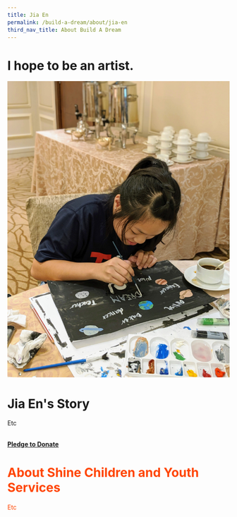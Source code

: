 ```yaml
---
title: Jia En
permalink: /build-a-dream/about/jia-en
third_nav_title: About Build A Dream
---
```

# I hope to be an artist.  
<a href="www.marinabaysands.com/artsciencemuseum"> <img src="/images/JiaEn1.jpg" /></a>
# Jia En's Story 
Etc 


<font color="orangered"><b><br><a href="https://www.esplanade.com/festivals-and-series/come-together/2019">Pledge to Donate</a></b>
<br>
  # About Shine Children and Youth Services 
Etc 
